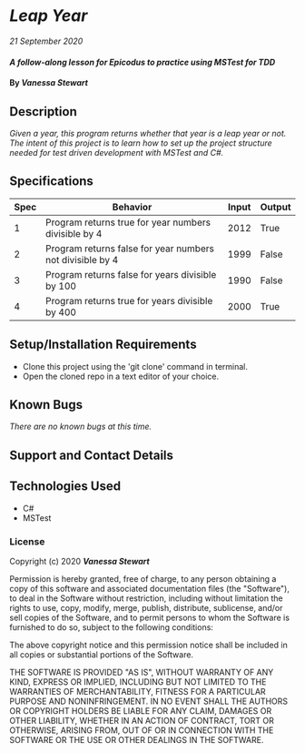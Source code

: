# _Leap Year_

_21 September 2020_

#### _A follow-along lesson for Epicodus to practice using MSTest for TDD_

#### By _**Vanessa Stewart**_

## Description

_Given a year, this program returns whether that year is a leap year or not. The intent of this project is to learn how to set up the project structure needed for test driven development with MSTest and C#._

## Specifications
| Spec     | Behavior | Input    | Output   |
| -------- | -------- | -------- | -------- |
| 1 | Program returns true for year numbers divisible by 4 | 2012 | True |
| 2 | Program returns false for year numbers not divisible by 4 | 1999 | False |
| 3 | Program returns false for years divisible by 100 | 1990 | False |
| 4 | Program returns true for years divisible by 400 | 2000 | True |

## Setup/Installation Requirements

* Clone this project using the 'git clone' command in terminal.
* Open the cloned repo in a text editor of your choice.

## Known Bugs

_There are no known bugs at this time._

## Support and Contact Details

## Technologies Used

* C#
* MSTest

### License

Copyright (c) 2020 **_Vanessa Stewart_**

Permission is hereby granted, free of charge, to any person obtaining a copy of this software and associated documentation files (the "Software"), to deal in the Software without restriction, including without limitation the rights to use, copy, modify, merge, publish, distribute, sublicense, and/or sell copies of the Software, and to permit persons to whom the Software is furnished to do so, subject to the following conditions:

The above copyright notice and this permission notice shall be included in all copies or substantial portions of the Software.

THE SOFTWARE IS PROVIDED "AS IS", WITHOUT WARRANTY OF ANY KIND, EXPRESS OR IMPLIED, INCLUDING BUT NOT LIMITED TO THE WARRANTIES OF MERCHANTABILITY, FITNESS FOR A PARTICULAR PURPOSE AND NONINFRINGEMENT. IN NO EVENT SHALL THE AUTHORS OR COPYRIGHT HOLDERS BE LIABLE FOR ANY CLAIM, DAMAGES OR OTHER LIABILITY, WHETHER IN AN ACTION OF CONTRACT, TORT OR OTHERWISE, ARISING FROM, OUT OF OR IN CONNECTION WITH THE SOFTWARE OR THE USE OR OTHER DEALINGS IN THE SOFTWARE.
